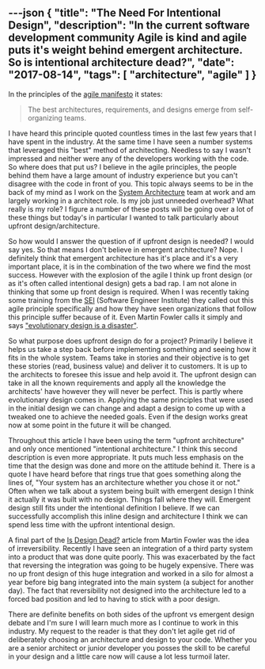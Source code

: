 ---json
{
  "title": "The Need For Intentional Design",
  "description": "In the current software development community Agile is kind and agile puts it's weight behind emergent architecture. So is intentional architecture dead?",
  "date": "2017-08-14",
  "tags": [
    "architecture",
    "agile"
  ]
}
---

In the principles of the [agile manifesto](http://agilemanifesto.org/principles.html) it states:

> The best architectures, requirements, and designs 
> emerge from self-organizing teams.

I have heard this principle quoted countless times in the last few years that I have spent in the industry. At the same time I have seen a number systems that leveraged this "best" method of architecting. Needless to say I wasn't impressed and neither were any of the developers working with the code. So where does that put us? I believe in the agile principles, the people behind them have a large amount of industry experience but you can't disagree with the code in front of you. This topic always seems to be in the back of my mind as I work on the [System Architecture](http://www.scaledagileframework.com/system-and-solution-architect-engineering/) team at work and am largely working in a architect role. Is my job just unneeded overhead? What really is my role? I figure a number of these posts will be going over a lot of these things but today's in particular I wanted to talk particularly about upfront design/architecture. 

So how would I answer the question of if upfront design is needed? I would say yes. So that means I don't believe in emergent architecture? Nope. I definitely think that emergent architecture has it's place and it's a very important place, it is in the combination of the two where we find the most success. However with the explosion of the agile I think up front design (or as it's often called intentional design) gets a bad rap.  I am not alone in thinking that some up front design is required. When I was recently taking some training from the [SEI](http://sei.cmu.edu/) (Software Engineer Institute) they called out this agile principle specifically and how they have seen organizations that follow this principle suffer because of it. Even Martin Fowler calls it simply and says ["evolutionary design is a disaster"](https://martinfowler.com/articles/designDead.html).  

So what purpose does upfront design do for a project? Primarily I believe it helps us take a step back before implementing something and seeing how it fits in the whole system. Teams take in stories and their objective is to get these stories (read, business value) and deliver it to customers. It is up to the architects to foresee this issue and help avoid it. The upfront design can take in all the known requirements and apply all the knowledge the architects' have however they will never be perfect. This is partly where evolutionary design comes in. Applying the same principles that were used in the initial design we can change and adapt a design to come up with a tweaked one to achieve the needed goals. Even if the design works great now at some point in the future it will be changed. 

Throughout this article I have been using the term "upfront architecture" and only once mentioned "intentional architecture." I think this second description is even more appropriate. It puts much less emphasis on the time that the design was done and more on the attitude behind it. There is a quote I have heard before that rings true that goes something along the lines of, "Your system has an architecture whether you chose it or not."  Often when we talk about a system being built with emergent design I think it actually it was built with no design. Things fall where they will. Emergent design still fits under the intentional definition I believe. If we can successfully accomplish this inline design and architecture I think we can spend less time with the upfront intentional design. 

A final part of the [Is Design Dead?](https://martinfowler.com/articles/designDead.html) article from Martin Fowler was the idea of irreversibility. Recently I have seen an integration of a third party system into a product that was done quite poorly. This was exacerbated by the fact that reversing the integration was going to be hugely expensive. There was no up front design of this huge integration and worked in a silo for almost a year before big bang integrated into the main system (a subject for another day). The fact that reversibility not designed into the architecture led to a forced bad position and led to having to stick with a poor design. 

There are definite benefits on both sides of the upfront vs emergent design debate and I'm sure I will learn much more as I continue to work in this industry. My request to the reader is that they don't let agile get rid of deliberately choosing an architecture and design to your code. Whether you are a senior architect or junior developer you posses the skill to be careful in your design and a little care now will cause a lot less turmoil later.